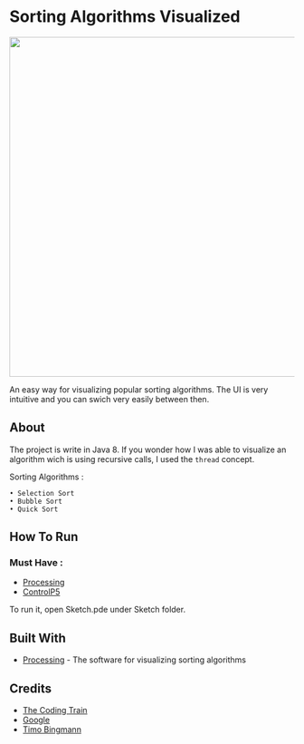 # Sorting Algorithms Visualized

<img width="600" src="https://i.postimg.cc/MKgp1sgX/Capture.png">

An easy way for visualizing popular sorting algorithms. The UI is very intuitive and you can swich very easily between then.

## About

The project is write in Java 8.
If you wonder how I was able to visualize an algorithm wich is using recursive calls, I used the `thread` concept.

Sorting Algorithms :
```
• Selection Sort
• Bubble Sort
• Quick Sort
```
## How To Run

### Must Have :

* [Processing](https://processing.org/)
* [ControlP5](http://www.sojamo.de/libraries/controlP5/)

To run it, open Sketch.pde under Sketch folder.

## Built With

* [Processing](https://processing.org/) - The software for visualizing sorting algorithms

## Credits

* [The Coding Train](https://www.youtube.com/user/shiffman)
* [Google](https://www.google.com/)
* [Timo Bingmann](https://www.youtube.com/watch?v=kPRA0W1kECg)
